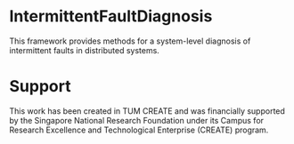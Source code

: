 # IntermittentFaultDiagnosis
This framework provides methods for a system-level diagnosis of intermittent faults in distributed systems.

# Support
This work has been created in TUM CREATE and was financially supported by the Singapore National Research Foundation under its Campus for Research Excellence and Technological Enterprise (CREATE) program.

